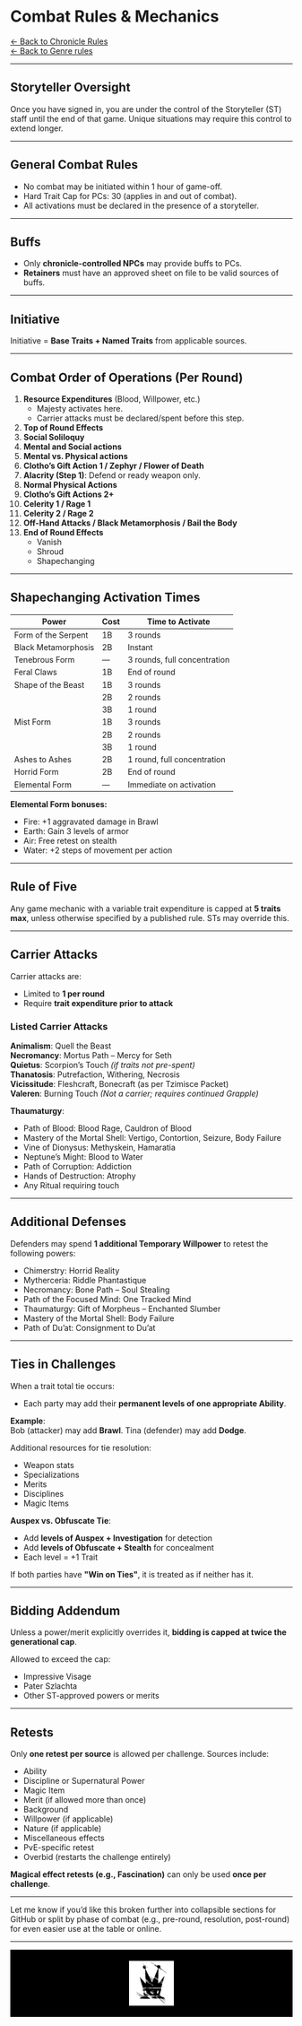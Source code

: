 # Combat Rules & Mechanics

[← Back to Chronicle Rules](../README.md)  
[← Back to Genre rules](./README.md)

-----

## Storyteller Oversight

Once you have signed in, you are under the control of the Storyteller (ST) staff until the end of that game. Unique situations may require this control to extend longer.

---

## General Combat Rules

- No combat may be initiated within 1 hour of game-off.
- Hard Trait Cap for PCs: 30 (applies in and out of combat).
- All activations must be declared in the presence of a storyteller.

---

## Buffs

- Only **chronicle-controlled NPCs** may provide buffs to PCs.
- **Retainers** must have an approved sheet on file to be valid sources of buffs.

---

## Initiative

Initiative = **Base Traits + Named Traits** from applicable sources.

---

## Combat Order of Operations (Per Round)

1. **Resource Expenditures** (Blood, Willpower, etc.)
   - Majesty activates here.
   - Carrier attacks must be declared/spent before this step.
2. **Top of Round Effects**
3. **Social Soliloquy**
4. **Mental and Social actions**
5. **Mental vs. Physical actions**
6. **Clotho’s Gift Action 1 / Zephyr / Flower of Death**
7. **Alacrity (Step 1)**: Defend or ready weapon only.
8. **Normal Physical Actions**
9. **Clotho’s Gift Actions 2+**
10. **Celerity 1 / Rage 1**
11. **Celerity 2 / Rage 2**
12. **Off-Hand Attacks / Black Metamorphosis / Bail the Body**
13. **End of Round Effects**
    - Vanish
    - Shroud
    - Shapechanging

---

## Shapechanging Activation Times

| Power                | Cost | Time to Activate |
|----------------------|------|------------------|
| Form of the Serpent  | 1B   | 3 rounds         |
| Black Metamorphosis  | 2B   | Instant          |
| Tenebrous Form       | —    | 3 rounds, full concentration |
| Feral Claws          | 1B   | End of round     |
| Shape of the Beast   | 1B   | 3 rounds         |
|                      | 2B   | 2 rounds         |
|                      | 3B   | 1 round          |
| Mist Form            | 1B   | 3 rounds         |
|                      | 2B   | 2 rounds         |
|                      | 3B   | 1 round          |
| Ashes to Ashes       | 2B   | 1 round, full concentration |
| Horrid Form          | 2B   | End of round     |
| Elemental Form       | —    | Immediate on activation |

**Elemental Form bonuses:**
- Fire: +1 aggravated damage in Brawl
- Earth: Gain 3 levels of armor
- Air: Free retest on stealth
- Water: +2 steps of movement per action

---

## Rule of Five

Any game mechanic with a variable trait expenditure is capped at **5 traits max**, unless otherwise specified by a published rule. STs may override this.

---

## Carrier Attacks

Carrier attacks are:
- Limited to **1 per round**
- Require **trait expenditure prior to attack**

### Listed Carrier Attacks

**Animalism**: Quell the Beast  
**Necromancy**: Mortus Path – Mercy for Seth  
**Quietus**: Scorpion’s Touch *(if traits not pre-spent)*  
**Thanatosis**: Putrefaction, Withering, Necrosis  
**Vicissitude**: Fleshcraft, Bonecraft (as per Tzimisce Packet)  
**Valeren**: Burning Touch *(Not a carrier; requires continued Grapple)*

**Thaumaturgy**:
- Path of Blood: Blood Rage, Cauldron of Blood
- Mastery of the Mortal Shell: Vertigo, Contortion, Seizure, Body Failure
- Vine of Dionysus: Methyskein, Hamaratia
- Neptune’s Might: Blood to Water
- Path of Corruption: Addiction
- Hands of Destruction: Atrophy
- Any Ritual requiring touch

---

## Additional Defenses

Defenders may spend **1 additional Temporary Willpower** to retest the following powers:

- Chimerstry: Horrid Reality
- Mytherceria: Riddle Phantastique
- Necromancy: Bone Path – Soul Stealing
- Path of the Focused Mind: One Tracked Mind
- Thaumaturgy: Gift of Morpheus – Enchanted Slumber
- Mastery of the Mortal Shell: Body Failure
- Path of Du’at: Consignment to Du’at

---

## Ties in Challenges

When a trait total tie occurs:
- Each party may add their **permanent levels of one appropriate Ability**.

**Example**:  
Bob (attacker) may add **Brawl**. Tina (defender) may add **Dodge**.

Additional resources for tie resolution:
- Weapon stats
- Specializations
- Merits
- Disciplines
- Magic Items

**Auspex vs. Obfuscate Tie**:  
- Add **levels of Auspex + Investigation** for detection  
- Add **levels of Obfuscate + Stealth** for concealment  
- Each level = +1 Trait

If both parties have **"Win on Ties"**, it is treated as if neither has it.

---

## Bidding Addendum

Unless a power/merit explicitly overrides it, **bidding is capped at twice the generational cap**.

Allowed to exceed the cap:
- Impressive Visage
- Pater Szlachta
- Other ST-approved powers or merits

---

## Retests

Only **one retest per source** is allowed per challenge. Sources include:
- Ability
- Discipline or Supernatural Power
- Magic Item
- Merit (if allowed more than once)
- Background
- Willpower (if applicable)
- Nature (if applicable)
- Miscellaneous effects
- PvE-specific retest
- Overbid (restarts the challenge entirely)

**Magical effect retests (e.g., Fascination)** can only be used **once per challenge**.

---

Let me know if you’d like this broken further into collapsible sections for GitHub or split by phase of combat (e.g., pre-round, resolution, post-round) for even easier use at the table or online.

-----
<p align="center" style="background-color: #000; padding: 20px;">
  <img src="https://raw.githubusercontent.com/mckn-larp/.github/main/profile/05-queen-glow.png" alt="Knoxville Crown Footer" width="80" style="margin: 0 20px; vertical-align: middle;" />
</p>
